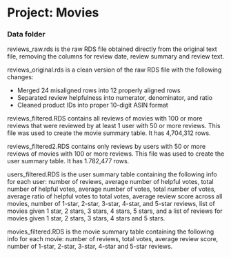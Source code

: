 # Project: Movies
### Data folder

reviews_raw.rds is the raw RDS file obtained directly from the original
text file, removing the columns for review date, review summary and
review text.

reviews_original.rds is a clean version of the raw RDS file with the
following changes:
- Merged 24 misaligned rows into 12 properly aligned rows
- Separated review helpfulness into numerator, denominator, and ratio
- Cleaned product IDs into proper 10-digit ASIN format

reviews_filtered.RDS contains all reviews of movies with 100 or more
reviews that were reviewed by at least 1 user with 50 or more reviews.
This file was used to create the movie summary table. It has 4,704,312
rows.

reviews_filtered2.RDS contains only reviews by users with 50 or more
reviews of movies with 100 or more reviews. This file was used to create
the user summary table. It has 1.782,477 rows.

users_filtered.RDS is the user summary table containing the following
info for each user: number of reviews, average number of helpful votes,
total number of helpful votes, average number of votes, total number of
votes, average ratio of helpful votes to total votes, average review
score across all movies, number of 1-star, 2-star, 3-star, 4-star, and
5-star reviews, list of movies given 1 star, 2 stars, 3 stars, 4 stars,
5 stars, and a list of reviews for movies given 1 star, 2 stars, 3
stars, 4 stars and 5 stars.

movies_filtered.RDS is the movie summary table containing the following
info for each movie: number of reviews, total votes, average review
score, number of 1-star, 2-star, 3-star, 4-star and 5-star reviews.

